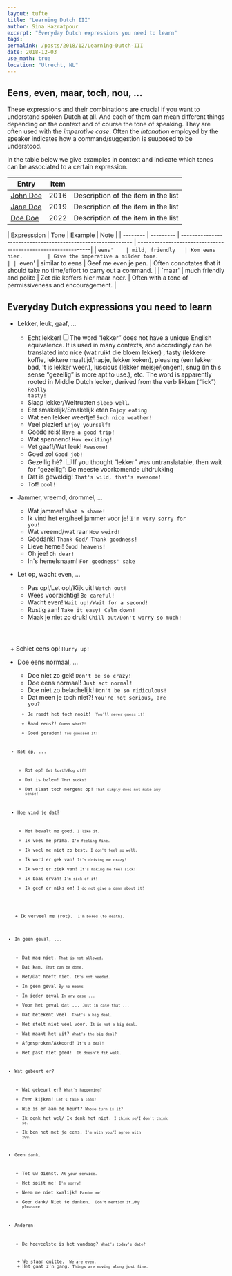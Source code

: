 ```yaml
---
layout: tufte
title: "Learning Dutch III"
author: Sina Hazratpour
excerpt: "Everyday Dutch expressions you need to learn"
tags:
permalink: /posts/2018/12/Learning-Dutch-III
date: 2018-12-03
use_math: true
location: "Utrecht, NL"
---
```


## Eens, even, maar, toch, nou, ... 

These expressions and their combinations are crucial if you want to understand spoken Dutch at all. And each of them can mean different things depending on the context and of course the tone of speaking. They are often used with the _imperative case_. Often the _intonation_ employed by the speaker indicates how a command/suggestion is suuposed to be understood. 

In the table below we give examples in context and indicate which tones can be associated to a certain expression. 



| Entry            | Item   |                                                              |
| --------         | ------ | ------------------------------------------------------------ |
| [John Doe](#)    | 2016   | Description of the item in the list                          |
| [Jane Doe](#)    | 2019   | Description of the item in the list                          |
| [Doe Doe](#)     | 2022   | Description of the item in the list                          |



| Expresssion            | Tone         | Example                                                      | Note                                                         |
| --------         | ---------          |       ------------------------------------------------------------ |
-------------------------------------------------------------|
| `eens'    | mild, friendly   | Kom eens hier.        | Give the imperative a milder tone.                           |
| `even'    | similar to eens  | Geef me even je pen.  | Often connotates that it should take no time/effort to carry out a command.         |
| `maar'     | much friendly and polite   | Zet die koffers hier maar neer.  | Often with a tone of permissiveness and encouragement.        |




## Everyday Dutch expressions you need to learn

* Lekker, leuk, gaaf, ...

    * Echt lekker!<label for="sn-lekker" class="margin-toggle sidenote-number"></label><input type="checkbox" id="sn-lekker" class="margin-toggle"/><span class="sidenote">The word <q>lekker</q> does not have a unique English equivalence. It is used in many contexts, and accordingly can be translated into nice (wat ruikt die bloem lekker) , tasty (lekkere koffie, lekkere maaltijd/hapje, lekker koken), pleasing (een lekker bad, 't is lekker weer.), luscious (lekker meisje/jongen), snug (in this sense <q>gezellig</q> is more apt to use.), etc. The word is apparently rooted in Middle Dutch lecker, derived from the verb likken (<q>lick</q>)</span>  <code>Really tasty!</code> 
    * Slaap lekker/Weltrusten  <code>sleep well</code>. 
    * Eet smakelijk/Smakelijk eten <code>Enjoy eating</code> 
    * Wat een lekker weertje! <code>Such nice weather!</code> 
    * Veel plezier!  <code>Enjoy yourself!</code>
    * Goede reis!  <code>Have a good trip!</code>
    * Wat spannend!  <code>How exciting!</code> 
    * Vet gaaf!/Wat leuk!  <code>Awesome!</code>   
    * Goed zo!  <code>Good job!</code>
    * Gezellig hè? <label for="sn-gezellig" class="margin-toggle sidenote-number"></label><input type="checkbox" id="sn-gezellig" class="margin-toggle"/><span class="sidenote">If you thought <q>lekker</q> was untranslatable, then wait for <q>gezellig</q>: De meeste voorkomende uitdrukking</span>
    * Dat is geweldig! <code>That's wild, that's awesome!</code>
    * Tof! <code>cool!</code>


* Jammer, vreemd, drommel, ... 

    + Wat jammer!  <code>What a shame!</code>
    + Ik vind het erg/heel jammer voor je!  <code>I'm very sorry for you!</code>
    + Wat vreemd/wat raar  <code>How weird!</code>
    + Goddank!  <code>Thank God/ Thank goodness!</code>
    + Lieve hemel!  <code>Good heavens!</code>
    + Oh jee!  <code>Oh dear!</code>
    + In's hemelsnaam!  <code>For goodness' sake</code>
    

 
* Let op, wacht even, ... 

   + Pas op!/Let op!/Kijk uit!  <code>Watch out!</code>
   + Wees voorzichtig!  <code>Be careful!</code>
   + Wacht even!  <code>Wait up!/Wait for a second!</code>
   + Rustig aan!  <code>Take it easy! Calm down!</code>
   + Maak je niet zo druk!  <code>Chill out/Don't worry so much!
 </code>  
   + Schiet eens op!  <code>Hurry up!</code>
 


* Doe eens normaal, ...

   + Doe niet zo gek!  <code>Don't be so crazy!</code>
   + Doe eens normaal!  <code>Just act normal!</code>
   + Doe niet zo belachelijk!  <code>Don't be so ridiculous!</code>
   + Dat meen je toch niet?!  <code>You're not serious, are you?<code>
   + Je raadt het toch nooit! <code> You'll never guess it!</code>
   + Raad eens?! <code>Guess what?!</code>
   + Goed geraden!  <code>You guessed it! </code>


* Rot op,  ...  

   + Rot op!  <code>Get lost!/Bog off!</code>
   + Dat is balen!  <code>That sucks!</code>
   + Dat slaat toch nergens op!  <code>That simply does not make any sense!</code>



* Hoe vind je dat? 

   + Het bevalt me goed.  <code>I like it.</code>
   + Ik voel me prima.    <code>I'm feeling fine.</code>
   + Ik voel me niet zo best. <code>I don't feel so well.
     </code> 
   + Ik word er gek van!  <code>It's driving me crazy!</code>
   + Ik word er ziek van!  <code>It's making me feel sick!</code>
   + Ik baal ervan!  <code>I'm sick of it!</code>  
   + Ik geef er niks om!  <code>I do not give a damn about it!
 </code>
   + Ik verveel me (rot). <code> I'm bored (to death).</code>
   


* In geen geval, ...

    + Dat mag niet.  <code>That is not allowed.</code>
    + Dat kan.  <code>That can be done.</code>
    + Het/Dat hoeft niet.  <code>It's not needed.</code>
    + In geen geval  <code>By no means</code>
    + In ieder geval  <code>In any case ...</code>
    + Voor het geval dat ...  <code>Just in case that ...</code>
    + Dat betekent veel.  <code>That's a big deal.</code>
    + Het stelt niet veel voor.  <code>It is not a big deal.
      </code>
    + Wat maakt het uit?  <code>What's the big deal?</code>
    + Afgesproken/Akkoord!  <code>It's a deal!</code>
    + Het past niet goed! <code> It doesn't fit well. </code>


* Wat gebeurt er? 

    + Wat gebeurt er?  <code>What's happening?</code>
    + Even kijken!  <code>Let's take a look!</code>
    + Wie is er aan de beurt?  <code>Whose turn is it?</code>
    + Ik denk het wel/ Ik denk het niet. <code>I think so/I don't think so.</code>
    + Ik ben het met je eens. <code>I'm with you/I agree with you.</code>


* Geen dank.
   + Tot uw dienst. <code>At your service.</code>
   + Het spijt me! <code>I'm sorry! </code>
   + Neem me niet kwalijk! <code>Pardon me!</code>
   + Geen dank/ Niet te danken. <code> Don't mention it./My pleasure.</code>


* Anderen 

   + De hoeveelste is het vandaag? <code>What's today's date? 
    </code>
   + We staan quitte. <code> We are even.</code> 
   + Het gaat z'n gang. <code>Things are moving along just fine. </code>

    

<!--
 <label for="sn-Alledaagse-taalvragen" class="margin-toggle sidenote-number"></label><input type="checkbox" id="sn-Alledaagse-taalvragen" class="margin-toggle"/><span class="sidenote"> Where in the world do people speak Dutch? What does my family name mean? How many dialects do exist? Why are we so annoyed by <code>dt<code> errors? Why are many people annoyed by this? How do new words arise?, Can you name your child as you wish?
</span>
-->
 

